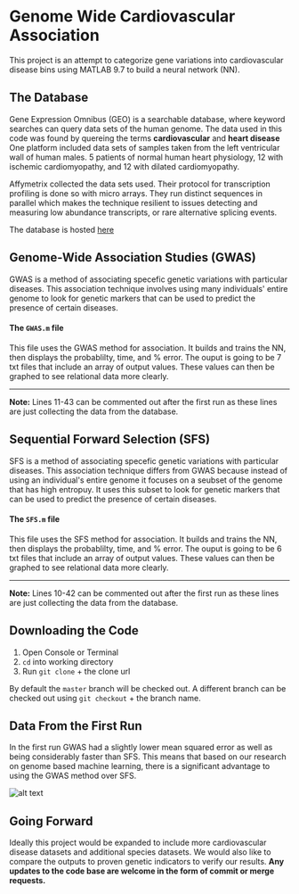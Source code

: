# Genome Wide Cardiovascular Association

This project is an attempt to categorize gene variations into cardiovascular disease bins using MATLAB 9.7 to build a neural network (NN).

## The Database

Gene Expression Omnibus (GEO) is a searchable database, where keyword searches can query data sets of the human genome. The data used in this code was found by quereing the terms **cardiovascular** and **heart disease** One platform included data sets of samples taken from the left ventricular wall of human males. 5 patients of normal human heart physiology, 12 with ischemic cardiomyopathy, and 12 with dilated cardiomyopathy.

Affymetrix collected the data sets used. Their protocol for transcription profiling is done so with micro arrays. They run distinct sequences in parallel which makes the technique resilient to issues detecting and measuring low abundance transcripts, or rare alternative splicing events.

The database is hosted [here](https://www.ncbi.nlm.nih.gov/geo/query/acc.cgi?acc=GSM1053922)

## Genome-Wide Association Studies (GWAS)

GWAS is a method of associating specefic genetic variations with particular diseases. This association technique involves using many individuals' entire genome to look for genetic markers that can be used to predict the presence of certain diseases.

#### The ```GWAS.m``` file 

This file uses the GWAS method for association. It builds and trains the NN, then displays the probablilty, time, and % error. The ouput is going to be 7 txt files that include an array of output values. These values can then be graphed to see relational data more clearly.

---
**Note:** Lines 11-43 can be commented out after the first run as these lines are just collecting the data from the database.


## Sequential Forward Selection (SFS)

SFS is a method of associating specefic genetic variations with particular diseases. This association technique differs from GWAS because instead of using an individual's entire genome it focuses on a seubset of the genome that has high entropuy. It uses this subset to look for genetic markers that can be used to predict the presence of certain diseases.

#### The ```SFS.m``` file 

This file uses the SFS method for association. It builds and trains the NN, then displays the probablilty, time, and % error. The ouput is going to be 6 txt files that include an array of output values. These values can then be graphed to see relational data more clearly.

---
**Note:** Lines 10-42 can be commented out after the first run as these lines are just collecting the data from the database.

## Downloading the Code

1. Open Console or Terminal
2. ```cd``` into working directory 
3. Run ```git clone``` + the clone url

By default the ```master``` branch will be checked out. A different branch can be checked out using ```git checkout``` + the branch name. 

## Data From the First Run

In the first run GWAS had a slightly lower mean squared error as well as being considerably faster than SFS. This means that based on our research on genome based machine learning, there is a significant advantage to using the GWAS method over SFS.

![alt text](https://static.wixstatic.com/media/7d0401_1907af8ddb83451b90d81248626ec280~mv2.png/v1/fill/w_703,h_430,al_c,lg_1,q_80/GWAS_SFS.webp)

## Going Forward

Ideally this project would be expanded to include more cardiovascular disease datasets and additional species datasets. We would also like to compare the outputs to proven genetic indicators to verify our results. **Any updates to the code base are welcome in the form of commit or merge requests.**
